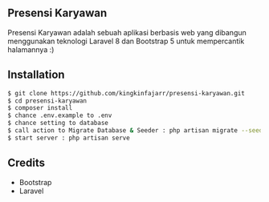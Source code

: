 ## Presensi Karyawan

Presensi Karyawan adalah sebuah aplikasi berbasis web yang dibangun menggunakan teknologi Laravel 8 dan Bootstrap 5 untuk mempercantik halamannya :)

## Installation

```sh
$ git clone https://github.com/kingkinfajarr/presensi-karyawan.git
$ cd presensi-karyawan
$ composer install
$ chance .env.example to .env
$ chance setting to database
$ call action to Migrate Database & Seeder : php artisan migrate --seed
$ start server : php artisan serve
```

## Credits
  - Bootstrap
  - Laravel

